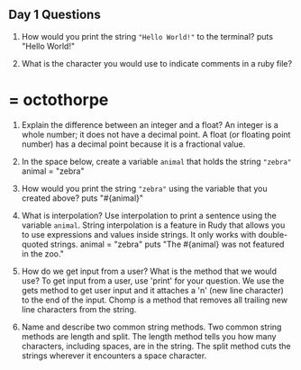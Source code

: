 ## Day 1 Questions

1. How would you print the string `"Hello World!"` to the terminal?
  puts "Hello World!"

1. What is the character you would use to indicate comments in a ruby file?
  # = octothorpe

1. Explain the difference between an integer and a float?
  An integer is a whole number; it does not have a decimal point.
  A float (or floating point number) has a decimal point because it is a fractional value.

1. In the space below, create a variable `animal` that holds the string `"zebra"`
  animal = "zebra"

1. How would you print the string `"zebra"` using the variable that you created above?
  puts "#{animal}"

1. What is interpolation? Use interpolation to print a sentence using the variable `animal`.
  String interpolation is a feature in Rudy that allows you to use expressions and values inside strings.
  It only works with double-quoted strings.
  animal = "zebra"
  puts "The #{animal} was not featured in the zoo."

1. How do we get input from a user? What is the method that we would use?
  To get input from a user, use 'print' for your question.
  We use the gets method to get user input and it attaches a 'n' (new line character) to the end of the input.
  Chomp is a method that removes all trailing new line characters from the string.

1. Name and describe two common string methods.
  Two common string methods are length and split. The length method tells you how many
  characters, including spaces, are in the string. The split method cuts the strings
  wherever it encounters a space character.
